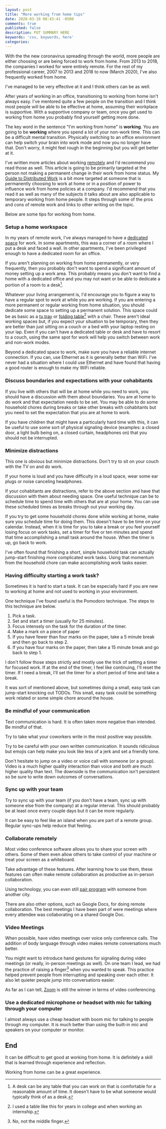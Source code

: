 ```yaml
---
layout: post
title: "More working from home tips"
date: 2020-03-10 08:43:41 -0500
comments: true
published: false
description: PUT SUMMARY HERE 
keywords: 'csv, keywords, here'
categories: 
---
```


With the the new coronavirus spreading through the world, more people are either choosing or are being forced to work from home.
From 2013 to 2018, the companies I worked for were entirely remote.
For the rest of my professional career, 2007 to 2013 and 2018 to now (March 2020), I've also frequently worked from home.

I've managed to be very effective at it and I think others can be as well.

After years of working in an office, transitioning to working from home isn't always easy.
I've mentored quite a few people on the transition and I think most people will be able to be effective at home, assuming their workplace is supportive.
With a supportive company or team, once you get used to working from home you probably find yourself getting more done.

The key word in the sentence "I'm working from home" is **working**.
You are going to be **working** where you spend a lot of your non-work time.
This can be a difficult mental transition.
Physically switching to an office environment can help switch your brain into work mode and now you no longer have that.
Don't worry, it might feel rough in the beginning but you will get better at it.

I've written more articles about working [remotely](/blog/categories/remote/) and I'd recommend you read those as well.
This article is going to be primarily targeted at the person not making a permanent change in their work from home status.
My [Guide to Distributed Work](/blog/2017/10/31/a-guide-to-distributed-work/) is a bit more targeted at someone that is permanently choosing to work at home or in a position of power to influence work from home policies at a company.
I'd recommend that you read it as well as many of the subjects it talks about are also applicable to temporary working from home people.
It steps through some of the pros and cons of remote work and links to other writing on the topic.

Below are some tips for working from home.

### Setup a home workspace

In my years of remote work, I've always managed to have a [dedicated space](/blog/2015/03/31/my-home-work-space/) for work.
In some apartments, this was a corner of a room where I put a desk and faced a wall.
In other apartments, I've been privileged enough to have a dedicated room for an office.

If you aren't planning on working from home permanently, or very frequently, then you probably don't want to spend a significant amount of money setting up a work area.
This probably means you don't want to find a home with a dedicated office and you may not want or be able to dedicate a portion of a room to a desk[^1].

[^1]: A desk can be any table that you can work on that is comfortable for a reasonable amount of time. It doesn't have to be what someone would typically think of as a desk.

Whatever your living arrangement is, I'd encourage you to figure a way to have a regular spot to work at while you are working.
If you are entering a more permanent or regular working from home situation, you should dedicate some space to setting up a permanent solution.
This space could be as basic as a [tv tray](https://www.amazon.com/Folding-Holder-Height-Adjustments-Original/dp/B01LZPMFW9/) or [folding table](https://www.amazon.com/Lifetime-80251-Adjustable-Folding-Granite/dp/B0074HYWFG/)[^2] with a chair.
These aren't ideal working spaces but, if you expect your situation to be temporary, then they are better than just sitting on a couch or a bed with your laptop resting on your lap.
Even if you can't have a dedicated table or desk and have to resort to a couch, using the same spot for work will help you switch between work and non-work modes.


[^2]: I used a table like this for years in college and when working an internship.

Beyond a dedicated space to work, make sure you have a reliable internet connection.
If you can, use Ethernet as it is generally better than WiFi.
I've never had a situation where I could use Ethernet and have found that having a good router is enough to make my WiFi reliable.

### Discuss boundaries and expectations with your cohabitants

If you live with others that will be at home while you need to work, you should have a discussion with them about boundaries.
You are at home to do work and that expectation needs to be set.
You may be able to do some household chores during breaks or take other breaks with cohabitants but you need to set the expectation that you are at home to work.

If you have children that might have a particularly hard time with this, it can be useful to use some sort of physical signaling device (examples: a closed door, a light bulb being on, a closed curtain, headphones on) that you should not be interrupted.

### Minimize distractions

This one is obvious but minimize distractions.
Don't try to sit on your couch with the TV on and do work.

If your home is loud and you have difficulty in a loud space, wear some ear plugs or noise canceling headphones.

If your cohabitants are distractions, refer to the above section and have that discussion with them about needing space.
One useful technique can be to schedule time to spend time with others that are at your home.
You can use these scheduled times as breaks through out your working day.

If you try to get some household chores done while working at home, make sure you schedule time for doing them.
This doesn't have to be time on your calendar.
Instead, when it is time for you to take a break or you feel yourself losing focus on work tasks, set a timer for five or ten minutes and spend that time accomplishing a small task around the house.
When the timer is up, go back to work.

I've often found that finishing a short, simple household task can actually jump-start finishing more complicated work tasks.
Using that momentum from the household chore can make accomplishing work tasks easier.

### Having difficulty starting a work task?

Sometimes it is hard to start a task.
It can be especially hard if you are new to working at home and not used to working in your environment.

One technique I've found useful is the Pomodoro technique.
The steps to this technique are below.

1. Pick a task.
1. Set and start a timer (usually for 25 minutes).
1. Focus intensely on the task for the duration of the timer.
1. Make a mark on a piece of paper
1. If you have fewer than four marks on the paper, take a 5 minute break and then go back to step 2.
1. If you have four marks on the paper, then take a 15 minute break and go back to step 1.

I don't follow those steps strictly and mostly use the trick of setting a timer for focused work.
If at the end of the timer, I feel like continuing, I'll reset the timer.
If I need a break, I'll set the timer for a short period of time and take a break.

It was sort of mentioned above, but sometimes doing a small, easy task can jump-start knocking out TODOs.
This small, easy task could be something work related or some simple chore around the house.

### Be mindful of your communication

Text communication is hard.
It is often taken more negative than intended.
Be mindful of that.

Try to take what your coworkers write in the most positive way possible.

Try to be careful with your own written communication.
It sounds ridiculous but emojis can help make you look like less of a jerk and set a friendly tone.

Don't hesitate to jump on a video or voice call with someone (or a group).
Video is a much higher quality interaction than voice and both are much higher quality than text.
The downside is the communication isn't persistent so be sure to write down outcomes of conversations.

### Sync up with your team

Try to sync up with your team (if you don't have a team, sync up with someone else from the company) at a regular interval.
This should probably be at least once every couple days but it can be more regularly.

It can be easy to feel like an island when you are part of a remote group.
Regular sync-ups help reduce that feeling.

### Collaborate remotely

Most video conference software allows you to share your screen with others.
Some of them even allow others to take control of your machine or treat your screen as a whiteboard.

Take advantage of these features.
After learning how to use them, these features can often make remote collaboration as productive as in-person collaboration.

Using technology, you can even still [pair program](/blog/2015/01/24/remote-pairing/) with someone from another city.

There are also other options, such as Google Docs, for doing remote collaboration.
The best meetings I have been part of were meetings where every attendee was collaborating on a shared Google Doc.

### Video Meetings

When possible, have video meetings over voice only conference calls.
The addition of body language through video makes remote conversations much better.

You might want to introduce hand gestures for signaling during video meetings (or really, in-person meetings as well).
On one team I lead, we had the practice of raising a finger[^3] when you wanted to speak.
This practice helped prevent people from interrupting and speaking over each other.
It also let quieter people jump into conversations easier.

[^3]: No, not the middle finger.

As far as I can tell, [Zoom](http://zoom.us/) is still the winner in terms of video conferencing.

### Use a dedicated microphone or headset with mic for talking through your computer

I almost always use a cheap headset with boom mic for talking to people through my computer.
It is much better than using the built-in mic and speakers on your computer or monitor.

## End

It can be difficult to get good at working from home.
It is definitely a skill that is learned through experience and reflection.

Working from home can be a great experience.
